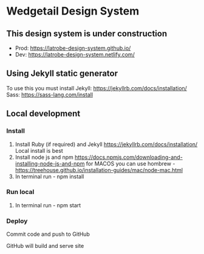 # Wedgetail Design System

## This design system is under construction

- Prod: https://latrobe-design-system.github.io/
- Dev: https://latrobe-design-system.netlify.com/

## Using Jekyll static generator
To use this you must install
Jekyll: https://jekyllrb.com/docs/installation/
Sass: https://sass-lang.com/install

## Local development
### Install
1. Install Ruby (if required) and Jekyll https://jekyllrb.com/docs/installation/
Local install is best
2. Install node js and npm 
https://docs.npmjs.com/downloading-and-installing-node-js-and-npm
for MACOS you can use hombrew - https://treehouse.github.io/installation-guides/mac/node-mac.html
3. In terminal run - npm install
### Run local
1. In terminal run - npm start
 
### Deploy
Commit code and push to GitHub

GitHub will build and serve site